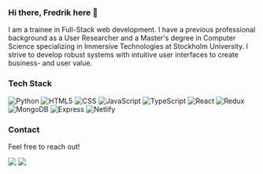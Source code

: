 

### Hi there, Fredrik here 👋 

I am a trainee in Full-Stack web development. I have a previous professional background as a User Researcher and a Master's degree in Computer Science specializing in Immersive Technologies at Stockholm University. 
I strive to develop robust systems with intuitive user interfaces to create business- and user value.



### Tech Stack

  ![Python](https://img.shields.io/badge/Python-3776AB?style=for-the-badge&logo=python&logoColor=white)
  ![HTML5](https://img.shields.io/badge/HTML5-E34F26?style=for-the-badge&logo=html5&logoColor=white)
  ![CSS](https://img.shields.io/badge/CSS3-1572B6?style=for-the-badge&logo=css3&logoColor=white)
  ![JavaScript](https://img.shields.io/badge/JavaScript-323330?style=for-the-badge&logo=javascript&logoColor=F7DF1E)
  ![TypeScript](https://img.shields.io/badge/TypeScript-007ACC?style=for-the-badge&logo=typescript&logoColor=white)
  ![React](https://img.shields.io/static/v1?style=for-the-badge&message=React&color=222222&logo=React&logoColor=61DAFB&label=)
  ![Redux](https://img.shields.io/badge/Redux-593D88?style=for-the-badge&logo=redux&logoColor=white)
  ![MongoDB](https://img.shields.io/badge/MongoDB-4EA94B?style=for-the-badge&logo=mongodb&logoColor=white)
  ![Express](https://img.shields.io/static/v1?style=for-the-badge&message=Express&color=000000&logo=Express&logoColor=FFFFFF&label=)
  ![Netlify](https://img.shields.io/badge/Netlify-00C7B7?style=for-the-badge&logo=netlify&logoColor=white)
  
 
 ### Contact 
 
 Feel free to reach out! 
 
 <a href = "mailto:fredrik.marthinsens@gmail.com"><img src="https://img.shields.io/badge/Gmail-D14836?style=for-the-badge&logo=gmail&logoColor=white" target="_blank"></a> <a href="https://www.linkedin.com/in/fredrik-marthinsen/" target="_blank"><img src="https://img.shields.io/badge/-LinkedIn-%230077B5?style=for-the-badge&logo=linkedin&logoColor=white" target="_blank"></a>
